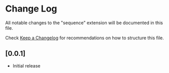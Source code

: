 # Change Log

All notable changes to the "sequence" extension will be documented in this file.

Check [Keep a Changelog](http://keepachangelog.com/) for recommendations on how to structure this file.

## [0.0.1]

- Initial release

